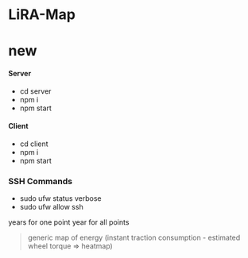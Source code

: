 # LiRA-Map


# new

#### Server
 - cd server
 - npm i
 - npm start

#### Client
 - cd client
 - npm i
 - npm start
 
 ### SSH Commands
  - sudo ufw status verbose
  - sudo ufw allow ssh


years for one point
year for all points

  > generic map of energy (instant traction consumption - estimated wheel torque => heatmap)
